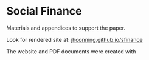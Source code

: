 # Social Finance

Materials and appendices to support the paper.

Look for rendered site at: [jhconning.github.io/sfinance](https://jhconning.github.io/sfinance)

The website and PDF documents were created with [](https://mystmd.org/)


